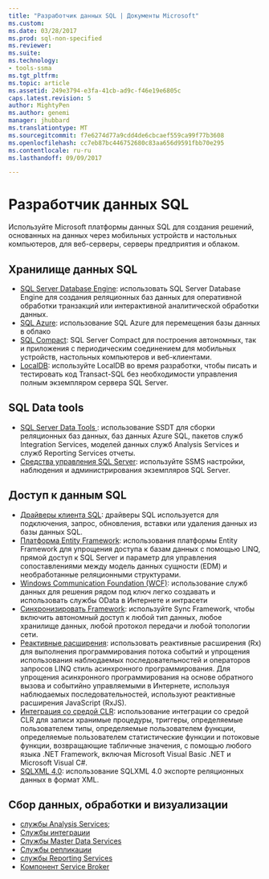 ```yaml
---
title: "Разработчик данных SQL | Документы Microsoft"
ms.custom: 
ms.date: 03/28/2017
ms.prod: sql-non-specified
ms.reviewer: 
ms.suite: 
ms.technology:
- tools-ssma
ms.tgt_pltfrm: 
ms.topic: article
ms.assetid: 249e3794-e3fa-41cb-ad9c-f46e19e6805c
caps.latest.revision: 5
author: MightyPen
ms.author: genemi
manager: jhubbard
ms.translationtype: MT
ms.sourcegitcommit: f7e6274d77a9cdd4de6cbcaef559ca99f77b3608
ms.openlocfilehash: cc7eb87bc446752680c83aa656d9591fbb70e295
ms.contentlocale: ru-ru
ms.lasthandoff: 09/09/2017

---
```

# <a name="sql-data-developer"></a>Разработчик данных SQL
Используйте Microsoft платформы данных SQL для создания решений, основанных на данных через мобильных устройств и настольных компьютеров, для веб-серверы, серверы предприятия и облаком.  

## <a name="sql-data-storage"></a>Хранилище данных SQL
* [SQL Server Database Engine](../database-engine/configure-windows/sql-server-database-engine.md): использовать SQL Server Database Engine для создания реляционных баз данных для оперативной обработки транзакций или интерактивной аналитической обработки данных. 
* [SQL Azure](https://docs.microsoft.com/azure/sql-database/): использование SQL Azure для перемещения базы данных в облако 
* [SQL Compact](https://www.microsoft.com/en-us/download/details.aspx?id=17876): SQL Server Compact для построения автономных, так и приложения с периодическим соединением для мобильных устройств, настольных компьютеров и веб-клиентами.
* [LocalDB](../database-engine/configure-windows/sql-server-2016-express-localdb.md): используйте LocalDB во время разработки, чтобы писать и тестировать код Transact-SQL без необходимости управления полным экземпляром сервера SQL Server.

## <a name="sql-data-tools"></a>SQL Data tools
* [SQL Server Data Tools ](../ssdt/download-sql-server-data-tools-ssdt.md) : использование SSDT для сборки реляционных баз данных, баз данных Azure SQL, пакетов служб Integration Services, моделей данных служб Analysis Services и служб Reporting Services отчеты.
* [Средства управления SQL Server](../ssms/download-sql-server-management-studio-ssms.md): используйте SSMS настройки, наблюдения и администрирования экземпляров SQL Server.

## <a name="sql-data-access"></a>Доступ к данным SQL
* [Драйверы клиента SQL](sql-connection-libraries.md): драйверы SQL используется для подключения, запрос, обновления, вставки или удаления данных из базы данных SQL.
* [Платформа Entity Framework](https://msdn.microsoft.com/library/gg696172.aspx): использования платформы Entity Framework для упрощения доступа к базам данных с помощью LINQ, прямой доступ к SQL Server и параметр для управления сопоставлениями между модель данных сущности (EDM) и необработанные реляционными структурами. 
* [Windows Communication Foundation (WCF)](https://msdn.microsoft.com/library/dd456779.aspx): использование служб данных для решения рядом под ключ легко создавать и использовать службы OData в Интернете и интрасети
* [Синхронизировать Framework](https://msdn.microsoft.com/library/jj839436.aspx): используйте Sync Framework, чтобы включить автономный доступ к любой тип данных, любое хранилище данных, любой протокол передачи и любой топологии сети.
* [Реактивные расширения](https://msdn.microsoft.com/library/hh242985.aspx): использовать реактивные расширения (Rx) для выполнения программирования потока событий и упрощения использования наблюдаемых последовательностей и операторов запросов LINQ стиль асинхронного программирования.  Для упрощения асинхронного программирования на основе обратного вызова и событийно управляемыми в Интернете, используя наблюдаемых последовательностей, используют реактивные расширения JavaScript (RxJS).
* [Интеграция со средой CLR](../relational-databases/clr-integration/common-language-runtime-clr-integration-programming-concepts.md): использование интеграции со средой CLR для записи хранимые процедуры, триггеры, определяемые пользователем типы, определяемые пользователем функции, определяемые пользователем статистические функции и потоковые функции, возвращающие табличные значения, с помощью любого языка .NET Framework, включая Microsoft Visual Basic .NET и Microsoft Visual C#. 
* [SQLXML 4.0](../relational-databases/sqlxml/sqlxml-4-0-programming-concepts.md): использование SQLXML 4.0 экспорте реляционных данных в формат XML.

## <a name="data-collection-processing-and-visualization"></a>Сбор данных, обработки и визуализации
* [службы Analysis Services](https://msdn.microsoft.com/library/bb500153.aspx);
* [Службы интеграции](https://msdn.microsoft.com/library/ms136025.aspx)  
* [Службы Master Data Services](https://msdn.microsoft.com/library/hh230994.aspx)
* [Службы репликации](https://msdn.microsoft.com/library/ms147384.aspx)
* [службы Reporting Services](https://msdn.microsoft.com/library/bb522713.aspx)
* [Компонент Service Broker](https://msdn.microsoft.com/library/bb522893.aspx)


 

